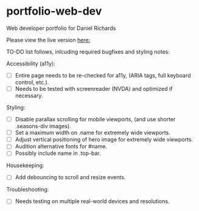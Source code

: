 # portfolio-web-dev
Web developer portfolio for Daniel Richards

Please view the live version [here:](https://drichards211.github.io/portfolio-web-dev/)


TO-DO list follows, inlcuding required bugfixes and styling notes:

Accessibility (a11y):
  * [ ] Entire page needs to be re-checked for a11y, (ARIA tags, full keyboard control, etc.).
  * [ ] Needs to be tested with screenreader (NVDA) and optimized if necessary.
   
Styling:
  * [ ] Disable parallax scrolling for mobile viewports, (and use shorter .seasons-div images).
  * [ ] Set a maximum width on .name for extremely wide viewports. 
  * [ ] Adjust vertical positioning of hero image for extremely wide viewports.
  * [ ] Audition alternative fonts for #name.
  * [ ] Possibly include name in .top-bar.
  
Housekeeping:
  * [ ] Add debouncing to scroll and resize events.
     
Troubleshooting:
  * [ ] Needs testing on multiple real-world devices and resolutions.
  

